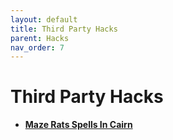 ```yaml
---
layout: default
title: Third Party Hacks
parent: Hacks
nav_order: 7
---
```


# Third Party Hacks

- [**Maze Rats Spells In Cairn**](https://xenioinabottle.blogspot.com/2021/04/maze-rats-spells-in-cairn.html)
